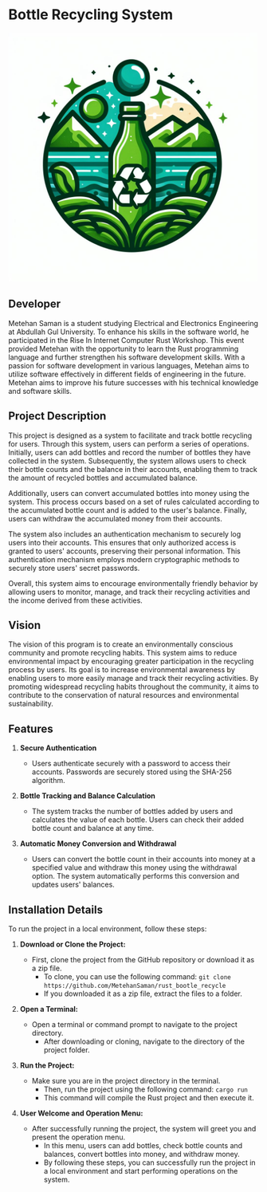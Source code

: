 # Bottle Recycling System

<img src="logo.jpeg" alt="Bottle Recycling System Logo" width="500" height="500">

## Developer

Metehan Saman is a student studying Electrical and Electronics Engineering at Abdullah Gul University. To enhance his skills in the software world, he participated in the Rise In Internet Computer Rust Workshop. This event provided Metehan with the opportunity to learn the Rust programming language and further strengthen his software development skills. With a passion for software development in various languages, Metehan aims to utilize software effectively in different fields of engineering in the future. Metehan aims to improve his future successes with his technical knowledge and software skills.

## Project Description

This project is designed as a system to facilitate and track bottle recycling for users. Through this system, users can perform a series of operations. Initially, users can add bottles and record the number of bottles they have collected in the system. Subsequently, the system allows users to check their bottle counts and the balance in their accounts, enabling them to track the amount of recycled bottles and accumulated balance.

Additionally, users can convert accumulated bottles into money using the system. This process occurs based on a set of rules calculated according to the accumulated bottle count and is added to the user's balance. Finally, users can withdraw the accumulated money from their accounts.

The system also includes an authentication mechanism to securely log users into their accounts. This ensures that only authorized access is granted to users' accounts, preserving their personal information. This authentication mechanism employs modern cryptographic methods to securely store users' secret passwords.

Overall, this system aims to encourage environmentally friendly behavior by allowing users to monitor, manage, and track their recycling activities and the income derived from these activities.

## Vision

The vision of this program is to create an environmentally conscious community and promote recycling habits. This system aims to reduce environmental impact by encouraging greater participation in the recycling process by users. Its goal is to increase environmental awareness by enabling users to more easily manage and track their recycling activities. By promoting widespread recycling habits throughout the community, it aims to contribute to the conservation of natural resources and environmental sustainability.

## Features

1. **Secure Authentication**
   - Users authenticate securely with a password to access their accounts. Passwords are securely stored using the SHA-256 algorithm.

2. **Bottle Tracking and Balance Calculation**
   - The system tracks the number of bottles added by users and calculates the value of each bottle. Users can check their added bottle count and balance at any time.

3. **Automatic Money Conversion and Withdrawal**
   - Users can convert the bottle count in their accounts into money at a specified value and withdraw this money using the withdrawal option. The system automatically performs this conversion and updates users' balances.

## Installation Details

To run the project in a local environment, follow these steps:

1. **Download or Clone the Project:**
   - First, clone the project from the GitHub repository or download it as a zip file.
     - To clone, you can use the following command: `git clone https://github.com/MetehanSaman/rust_bootle_recycle`
     - If you downloaded it as a zip file, extract the files to a folder.

2. **Open a Terminal:**
   - Open a terminal or command prompt to navigate to the project directory.
     - After downloading or cloning, navigate to the directory of the project folder.

3. **Run the Project:**
   - Make sure you are in the project directory in the terminal.
     - Then, run the project using the following command: `cargo run`
     - This command will compile the Rust project and then execute it.

4. **User Welcome and Operation Menu:**
   - After successfully running the project, the system will greet you and present the operation menu.
     - In this menu, users can add bottles, check bottle counts and balances, convert bottles into money, and withdraw money.
     - By following these steps, you can successfully run the project in a local environment and start performing operations on the system.
